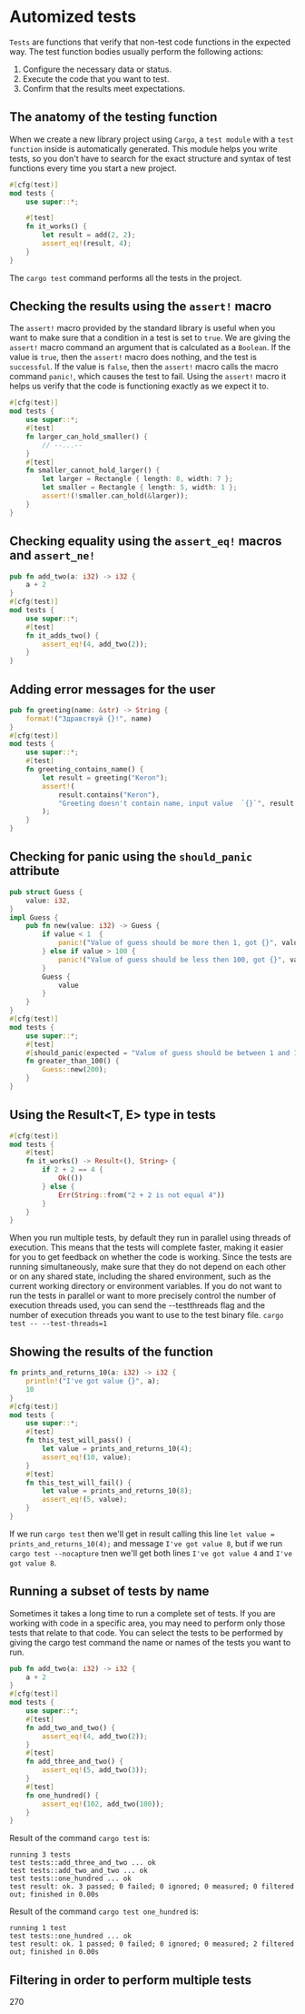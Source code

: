 # Automized tests
`Tests` are functions that verify that non-test code functions in the expected way. The test function bodies usually perform the following actions:
1. Configure the necessary data or status.
2. Execute the code that you want to test.
3. Confirm that the results meet expectations.
## The anatomy of the testing function
When we create a new library project using `Cargo`, a `test module` with a `test function` inside is automatically generated. This module helps you write tests, so you don't have to search for the exact structure and syntax of test functions every time you start a new project.
```rust
#[cfg(test)]
mod tests {
    use super::*;

    #[test]
    fn it_works() {
        let result = add(2, 2);
        assert_eq!(result, 4);
    }
}
```
The `cargo test` command performs all the tests in the project.
## Checking the results using the `assert!` macro
The `assert!` macro provided by the standard library is useful when you want to make sure that a condition in a test is set to `true`. We are giving the `assert!` macro command an argument that is calculated as a `Boolean`. If the value is `true`, then the `assert!` macro does nothing, and the test is `successful`. If the value is `false`, then the `assert!` macro calls the macro command `panic!`, which causes the test to fail. Using the `assert!` macro it helps us verify that the code is functioning exactly as we expect it to.
```rust
#[cfg(test)]
mod tests {
    use super::*;
    #[test]
    fn larger_can_hold_smaller() {
        // --...--
    }
    #[test]
    fn smaller_cannot_hold_larger() {
        let larger = Rectangle { length: 8, width: 7 };
        let smaller = Rectangle { length: 5, width: 1 };
        assert!(!smaller.can_hold(&larger));
    }
}
```
## Checking equality using the `assert_eq!` macros and `assert_ne!`
```rust
pub fn add_two(a: i32) -> i32 {
    a + 2
}
#[cfg(test)]
mod tests {
    use super::*;
    #[test]
    fn it_adds_two() {
        assert_eq!(4, add_two(2));
    }
}
```
## Adding error messages for the user
```rust
pub fn greeting(name: &str) -> String {
    format!("Здравствуй {}!", name)
}
#[cfg(test)]
mod tests {
    use super::*;
    #[test]
    fn greeting_contains_name() {
        let result = greeting("Keron");
        assert!(
            result.contains("Keron"),
            "Greeting doesn't contain name, input value  `{}`", result
        );
    }
}
```
## Checking for panic using the `should_panic` attribute
```rust
pub struct Guess {
    value: i32,
}
impl Guess {
    pub fn new(value: i32) -> Guess {
        if value < 1  {
            panic!("Value of guess should be more then 1, got {}", value);
        } else if value > 100 {
            panic!("Value of guess should be less then 100, got {}", value);
        }
        Guess {
            value
        }
    }
}
#[cfg(test)]
mod tests {
    use super::*;
    #[test]
    #[should_panic(expected = "Value of guess should be between 1 and 100.")]
    fn greater_than_100() {
        Guess::new(200);
    }
}
```
## Using the Result<Т, E> type in tests
```rust
#[cfg(test)]
mod tests {
    #[test]
    fn it_works() -> Result<(), String> {
        if 2 + 2 == 4 {
            Ok(())
        } else {
            Err(String::from("2 + 2 is not equal 4"))
        }
    }
}
```
When you run multiple tests, by default they run in parallel using threads of execution. This means that the tests will complete faster, making it easier for you to get feedback on whether the code is working. Since the tests are running simultaneously, make sure that they do not depend on each other or on any shared state, including the shared environment, such as the current working directory or environment variables.
If you do not want to run the tests in parallel or want to more precisely control the number of execution threads used, you can send the --testthreads flag and the number of execution threads you want to use to the test binary file.
`
cargo test -- --test-threads=1
`
## Showing the results of the function
```rust
fn prints_and_returns_10(a: i32) -> i32 {
    println!("I've got value {}", a);
    10
}
#[cfg(test)]
mod tests {
    use super::*;
    #[test]
    fn this_test_will_pass() {
        let value = prints_and_returns_10(4);
        assert_eq!(10, value);
    }
    #[test]
    fn this_test_will_fail() {
        let value = prints_and_returns_10(8);
        assert_eq!(5, value);
    }
}
```
If we run `cargo test` then we'll get in result calling this line `let value = prints_and_returns_10(4);` and message `I've got value 8`, but if we run `cargo test --nocapture` tnen we'll get both lines `I've got value 4` and `I've got value 8`.
## Running a subset of tests by name
Sometimes it takes a long time to run a complete set of tests. If you are working with code in a specific area, you may need to perform only those tests that relate to that code. You can select the tests to be performed by giving the cargo test command the name or names of the tests you want to run.
```rust
pub fn add_two(a: i32) -> i32 {
    a + 2
}
#[cfg(test)]
mod tests {
    use super::*;
    #[test]
    fn add_two_and_two() {
        assert_eq!(4, add_two(2));
    }
    #[test]
    fn add_three_and_two() {
        assert_eq!(5, add_two(3));
    }
    #[test]
    fn one_hundred() {
        assert_eq!(102, add_two(100));
    }
}
```
Result of the command `cargo test` is:
```
running 3 tests
test tests::add_three_and_two ... ok
test tests::add_two_and_two ... ok
test tests::one_hundred ... ok
test result: ok. 3 passed; 0 failed; 0 ignored; 0 measured; 0 filtered out; finished in 0.00s
```
Result of the command `cargo test one_hundred` is:
```
running 1 test
test tests::one_hundred ... ok
test result: ok. 1 passed; 0 failed; 0 ignored; 0 measured; 2 filtered out; finished in 0.00s
```
## Filtering in order to perform multiple tests
270